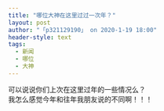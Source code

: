 ```yaml
---
title: "哪位大神在这里过过一次年？"
layout: post
author: "「p321129190」 on 2020-1-19 18:00"
header-style: text
tags:
  - 新闻
  - 哪位
  - 大神
---
```


<head></head>
<body>
  可以说说你们上次在这里过年的一些情况么？
 <br> 我怎么感觉今年和往年我朋友说的不同啊！！！
 <br>
</body>


